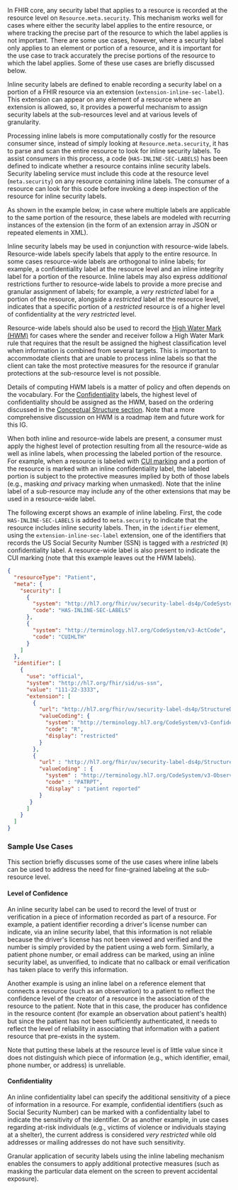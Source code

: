 In FHIR core, any security label that applies to a resource is recorded at the resource level on `Resource.meta.security`. This mechanism works well for cases where either the security label applies to the entire resource, or where tracking the precise part of the resource to which the label applies is not important.
There are some use cases, however, where a security label only applies to an element or portion of a resource, and it is important for the use case to track accurately the precise portions of the resource to which the label applies. Some of these use cases are briefly discussed below.

Inline security labels are defined to enable recording a security label on a portion of a FHIR resource via an extension (`extension-inline-sec-label`). This extension can appear on any element of a resource where an extension is allowed, so, it provides a powerful mechanism to assign security labels at the sub-resources level and at various levels of granularity.

Processing inline labels is more computationally costly for the resource consumer since, instead of simply looking at `Resource.meta.security`, it has to parse and scan the entire resource to look for inline security labels. To assist consumers in this process, a code (`HAS-INLINE-SEC-LABELS`) has been defined to indicate whether a resource contains inline security labels. Security labeling service must include this code at the resource level (`meta.security`) on any resource containing inline labels. The consumer of a resource can look for this code before invoking a deep inspection of the resource for inline security labels.

As shown in the example below, in case where multiple labels are applicable to the same portion of the resource, these labels are modeled with recurring instances of the extension (in the form of an extension array in JSON or repeated elements in XML).

Inline security labels may be used in conjunction with resource-wide labels. Resource-wide labels specify labels that apply to the entire resource. In some cases resource-wide labels are orthogonal to inline labels; for example, a confidentiality label at the resource level and an inline integrity label for a portion of the resource. Inline labels may also express _additional_ restrictions further to resource-wide labels to provide a more precise and granular assignment of labels; for example, a _very restricted_ label for a portion of the resource, alongside a _restricted_ label at the resource level, indicates that a specific portion of a _restricted_ resource is of a higher level of confidentiality at the _very restricted_ level. 

Resource-wide labels should also be used to record the [High Water Mark (HWM)](glossary.html#hwm) for cases where the sender and receiver follow a High Water Mark rule that requires that the result be assigned the highest classification level when information is combined from several targets. This is important to accommodate clients that are unable to process inline labels so that the client can take the most protective measures for the resource if granular protections at the sub-resource level is not possible.

Details of computing HWM labels is a matter of policy and often depends on the vocabulary. For the [Confidentiality](https://terminology.hl7.org/ValueSet-v3-Confidentiality.html) labels, the highest level of confidentiality should be assigned as the HWM, based on the ordering discussed in the [Conceptual Structure section](concept.html#how-to-assign-a-security-label). Note that a more comprehensive discussion on HWM is a roadmap item and future work for this IG.

When both inline and resource-wide labels are present, a consumer must apply the highest level of protection resulting from all the resource-wide as well as inline labels, when processing the labeled portion of the resource. For example, when a resource is labeled with [CUI marking](ValueSet-valueset-cui-mark.html) and a portion of the resource is marked with an inline confidentiality label, the labeled portion is subject to the protective measures implied by both of those labels (e.g., masking _and_ privacy marking when unmasked).
Note that the inline label of a sub-resource may include any of the other extensions that may be used in a resource-wide label.

The following excerpt shows an example of inline labeling. First, the code `HAS-INLINE-SEC-LABELS` is added to `meta.security` to indicate that the resource includes inline security labels. Then, in the `identifier` element, using the `extension-inline-sec-label` extension, one of the identifiers that records the US Social Security Number (SSN) is tagged with a _restricted_ (`R`) confidentiality label. A resource-wide label is also present to indicate the CUI marking (note that this example leaves out the HWM labels).

```json
{
  "resourceType": "Patient",
  "meta": {
    "security": [
      {
        "system": "http://hl7.org/fhir/uv/security-label-ds4p/CodeSystem/codesystem-inline-labels",
        "code": "HAS-INLINE-SEC-LABELS"
      },
      {
        "system": "http://terminology.hl7.org/CodeSystem/v3-ActCode",
        "code": "CUIHLTH"
      }
    ]
  },
  "identifier": [
    {
      "use": "official",
      "system": "http://hl7.org/fhir/sid/us-ssn",
      "value": "111-22-3333",
      "extension": [
        {
          "url": "http://hl7.org/fhir/uv/security-label-ds4p/StructureDefinition/extension-inline-sec-label",
          "valueCoding": {
            "system": "http://terminology.hl7.org/CodeSystem/v3-Confidentiality",
            "code": "R",
            "display": "restricted"
          }
        },
        {
          "url" : "http://hl7.org/fhir/uv/security-label-ds4p/StructureDefinition/extension-inline-sec-label",
          "valueCoding" : {
            "system" : "http://terminology.hl7.org/CodeSystem/v3-ObservationValue",
            "code" : "PATRPT",
            "display" : "patient reported"
          }
       }
      ]
    }
  ]
}
```

### Sample Use Cases

This section briefly discusses some of the use cases where inline labels can be used to address the need for fine-grained labeling at the sub-resource level.

#### Level of Confidence

An inline security label can be used to record the level of trust or verification in a piece of information recorded as part of a resource. For example, a patient identifier recording a driver's license number can indicate, via an inline security label, that this information is not reliable because the driver's license has not been viewed and verified and the number is simply provided by the patient using a web form. Similarly, a patient phone number, or email address can be marked, using an inline security label, as unverified, to indicate that no callback or email verification has taken place to verify this information.

Another example is using an inline label on a reference element that connects a resource (such as an observation) to a patient to reflect the confidence level of the creator of a resource in the association of the resource to the patient. Note that in this case, the producer has confidence in the resource content (for example an observation about patient's health) but since the patient has not been sufficiently authenticated, it needs to reflect the level of reliability in associating that information with a patient resource that pre-exists in the system.

Note that putting these labels at the resource level is of little value since it does not distinguish which piece of information (e.g., which identifier, email, phone number, or address) is unreliable.

#### Confidentiality

An inline confidentiality label can specify the additional sensitivity of a piece of information in a resource. For example, confidential identifiers (such as Social Security Number) can be marked with a confidentiality label to indicate the sensitivity of the identifier. Or as another example, in use cases regarding at-risk individuals (e.g., victims of violence or individuals staying at a shelter), the current address is considered _very restricted_ while old addresses or mailing addresses do not have such sensitivity.

Granular application of security labels using the inline labeling mechanism enables the consumers to apply additional protective measures (such as masking the particular data element on the screen to prevent accidental exposure).
